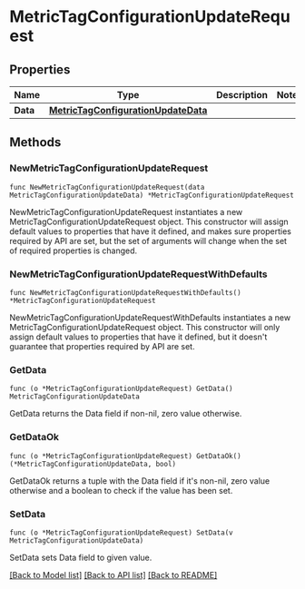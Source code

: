 # MetricTagConfigurationUpdateRequest

## Properties

| Name     | Type                                                                        | Description | Notes |
| -------- | --------------------------------------------------------------------------- | ----------- | ----- |
| **Data** | [**MetricTagConfigurationUpdateData**](MetricTagConfigurationUpdateData.md) |             |

## Methods

### NewMetricTagConfigurationUpdateRequest

`func NewMetricTagConfigurationUpdateRequest(data MetricTagConfigurationUpdateData) *MetricTagConfigurationUpdateRequest`

NewMetricTagConfigurationUpdateRequest instantiates a new MetricTagConfigurationUpdateRequest object.
This constructor will assign default values to properties that have it defined,
and makes sure properties required by API are set, but the set of arguments
will change when the set of required properties is changed.

### NewMetricTagConfigurationUpdateRequestWithDefaults

`func NewMetricTagConfigurationUpdateRequestWithDefaults() *MetricTagConfigurationUpdateRequest`

NewMetricTagConfigurationUpdateRequestWithDefaults instantiates a new MetricTagConfigurationUpdateRequest object.
This constructor will only assign default values to properties that have it defined,
but it doesn't guarantee that properties required by API are set.

### GetData

`func (o *MetricTagConfigurationUpdateRequest) GetData() MetricTagConfigurationUpdateData`

GetData returns the Data field if non-nil, zero value otherwise.

### GetDataOk

`func (o *MetricTagConfigurationUpdateRequest) GetDataOk() (*MetricTagConfigurationUpdateData, bool)`

GetDataOk returns a tuple with the Data field if it's non-nil, zero value otherwise
and a boolean to check if the value has been set.

### SetData

`func (o *MetricTagConfigurationUpdateRequest) SetData(v MetricTagConfigurationUpdateData)`

SetData sets Data field to given value.

[[Back to Model list]](../README.md#documentation-for-models) [[Back to API list]](../README.md#documentation-for-api-endpoints) [[Back to README]](../README.md)

